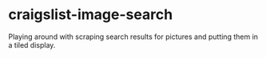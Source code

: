 craigslist-image-search
=======================

Playing around with scraping search results for pictures and putting them in a tiled display.
